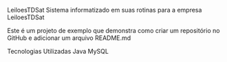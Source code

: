 LeiloesTDSat
Sistema informatizado em suas rotinas para a empresa LeiloesTDSat

Este é um projeto de exemplo que demonstra como criar um repositório no GitHub e adicionar um arquivo README.md

Tecnologias Utilizadas
Java
MySQL
